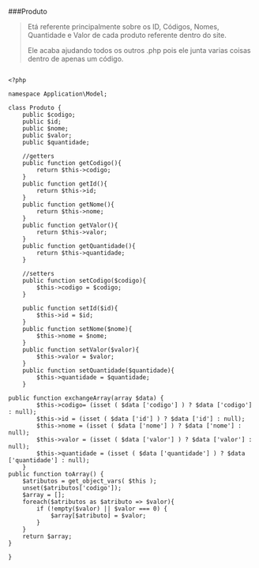 ###Produto

<blockquote>
  <p>
  Etá referente principalmente sobre os ID, Códigos, Nomes, Quantidade e Valor de cada produto referente dentro do site.
  </p>
  <p>Ele acaba ajudando todos os outros .php pois ele junta varias coisas dentro de apenas um código.</p>
</blockquote>

```

<?php

namespace Application\Model;

class Produto {
    public $codigo;
	public $id;
	public $nome;
	public $valor;
	public $quantidade;	 
	
	//getters
	public function getCodigo(){
	    return $this->codigo;
	}
	public function getId(){
	    return $this->id;
	}
	public function getNome(){
	    return $this->nome;
	}
	public function getValor(){
	    return $this->valor;
	}
	public function getQuantidade(){
	    return $this->quantidade;
	}
	
	//setters	
	public function setCodigo($codigo){
	    $this->codigo = $codigo;
	}

	public function setId($id){
	    $this->id = $id;
	}
	public function setNome($nome){
	    $this->nome = $nome;
	}
	public function setValor($valor){
	    $this->valor = $valor;
	}
	public function setQuantidade($quantidade){
	    $this->quantidade = $quantidade;
	}
	
public function exchangeArray(array $data) {
        $this->codigo= (isset ( $data ['codigo'] ) ? $data ['codigo'] : null);
		$this->id = (isset ( $data ['id'] ) ? $data ['id'] : null);
		$this->nome = (isset ( $data ['nome'] ) ? $data ['nome'] : null);
		$this->valor = (isset ( $data ['valor'] ) ? $data ['valor'] : null);
		$this->quantidade = (isset ( $data ['quantidade'] ) ? $data ['quantidade'] : null);
	}
public function toArray() {
    $atributos = get_object_vars( $this );
    unset($atributos['codigo']);
    $array = []; 
    foreach($atributos as $atributo => $valor){
        if (!empty($valor) || $valor === 0) {
            $array[$atributo] = $valor;
        }
    }
    return $array;
}

}

```